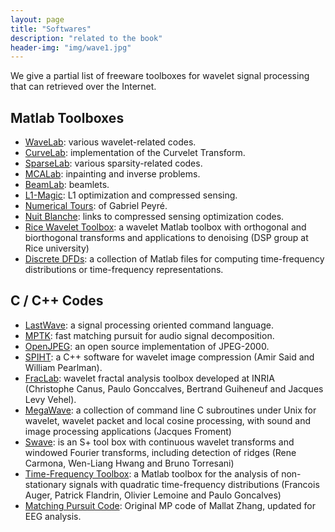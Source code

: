 ```yaml
---
layout: page
title: "Softwares"
description: "related to the book"
header-img: "img/wave1.jpg"
---
```


We give a partial list
of freeware toolboxes for wavelet signal processing
that can retrieved over the Internet.


Matlab Toolboxes
----------------

- [WaveLab](http://www-stat.stanford.edu/~wavelab/): various wavelet-related codes.
- [CurveLab](http://www.curvelet.org/): implementation of the Curvelet Transform.
- [SparseLab](http://sparselab.stanford.edu/): various sparsity-related codes.
- [MCALab](https://fadili.users.greyc.fr/demos/WaveRestore/downloads/mcalab/Home.html): inpainting and inverse problems.
- [BeamLab](http://statweb.stanford.edu/~beamlab/): beamlets.
- [L1-Magic](http://users.ece.gatech.edu/justin/l1magic/): L1 optimization and compressed sensing.
- [Numerical Tours](http://www.numerical-tours.com/): of Gabriel Peyré.
- [Nuit Blanche](https://sites.google.com/site/igorcarron2/cs#reconstruction): links to compressed sensing optimization codes.
- [Rice Wavelet Toolbox](http://dsp.rice.edu/software/RWT): a wavelet Matlab toolbox with orthogonal and biorthogonal transforms and applications to denoising (DSP group at Rice university)
- [Discrete DFDs](http://tfd.sourceforge.net/): a collection of Matlab files for computing time-frequency distributions or time-frequency representations.

C / C++ Codes
----------------

- [LastWave](http://www.cmap.polytechnique.fr/~bacry/LastWave/): a signal processing oriented command language.
- [MPTK](http://gforge.inria.fr/projects/mptk/): fast matching pursuit for audio signal decomposition.
- [OpenJPEG](http://www.openjpeg.org/): an open source implementation of JPEG-2000.
- [SPIHT](http://www.cipr.rpi.edu/research/SPIHT/): a C++ software for wavelet image compression (Amir Said and William Pearlman).
- [FracLab](): wavelet fractal analysis toolbox developed at INRIA (Christophe Canus, Paulo Gonccalves, Bertrand Guiheneuf and Jacques Levy Vehel).
- [MegaWave](http://megawave.cmla.ens-cachan.fr/): a collection of command line C subroutines under Unix for wavelet, wavelet packet and local cosine processing, with sound and image processing applications (Jacques Froment)
- [Swave](http://www.princeton.edu/~rcarmona/maindownload.html): is an S+ tool box with continuous wavelet transforms and windowed Fourier transforms, including detection of ridges (Rene Carmona, Wen-Liang Hwang and Bruno Torresani)
- [Time-Frequency Toolbox](http://tftb.nongnu.org/): a Matlab toolbox for the analysis of non-stationary signals with quadratic time-frequency distributions (Francois Auger, Patrick Flandrin, Olivier Lemoine and Paulo Goncalves)
- [Matching Pursuit Code](https://github.com/supratimray/MP): Original MP code of Mallat Zhang, updated for EEG analysis.
